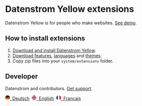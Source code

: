 # Datenstrom Yellow extensions

Datenstrom Yellow is for people who make websites. [See demo](https://extensions.datenstrom.se/).

## How to install extensions

1. [Download and install Datenstrom Yellow](https://github.com/datenstrom/yellow/).
2. [Download features](https://github.com/datenstrom/yellow-extensions/tree/master/features), [languages](https://github.com/datenstrom/yellow-extensions/tree/master/languages) and [themes](https://github.com/datenstrom/yellow-extensions/tree/master/themes).
3. Copy zip files into your `system/extensions` folder.

## Developer 

Datenstrom and contributors. [Get support](https://extensions.datenstrom.se/help/).

<p>
<a href="README-de.md"><img src="https://raw.githubusercontent.com/datenstrom/yellow-extensions/master/features/help/language-de.png" width="15" height="15" alt="Deutsch">&nbsp; Deutsch</a>&nbsp;
<a href="README.md"><img src="https://raw.githubusercontent.com/datenstrom/yellow-extensions/master/features/help/language-en.png" width="15" height="15" alt="English">&nbsp; English</a>&nbsp;
<a href="README-fr.md"><img src="https://raw.githubusercontent.com/datenstrom/yellow-extensions/master/features/help/language-fr.png" width="15" height="15" alt="Français">&nbsp; Français</a>&nbsp;
</p>